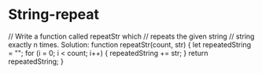 # String-repeat
 // Write a function called repeatStr which 
    // repeats the given string
    //  string exactly n times.
    Solution:
    function repeatStr(count, str) {
    let repeatedString = "";
    for (i = 0; i < count; i++) {
        repeatedString += str;
    }
    return repeatedString;
}
